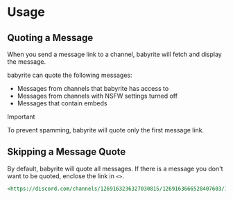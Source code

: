 # Usage

## Quoting a Message

When you send a message link to a channel, babyrite will fetch and display the message.

babyrite can quote the following messages:

- Messages from channels that babyrite has access to
- Messages from channels with NSFW settings turned off
- Messages that contain embeds

> [!IMPORTANT]
>
> To prevent spamming, babyrite will quote only the first message link.

## Skipping a Message Quote

By default, babyrite will quote all messages. If there is a message you don't want to be quoted, enclose the link in `<>`.

```markdown
<https://discord.com/channels/1269163236327030815/1269163666528407603/1269164052072890512>
```
